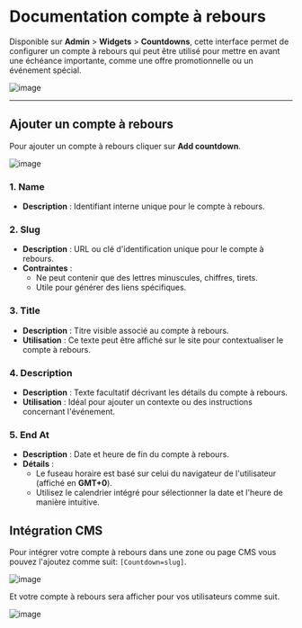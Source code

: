 # Documentation compte à rebours

Disponible sur **Admin** > **Widgets** > **Countdowns**, cette interface permet de configurer un compte à rebours qui peut être utilisé pour mettre en avant une échéance importante, comme une offre promotionnelle ou un événement spécial.

![image](https://github.com/user-attachments/assets/83b9e486-98a2-4ff4-9cf3-3c6eef5edbd1)

---

## Ajouter un compte à rebours

Pour ajouter un compte à rebours cliquer sur **Add countdown**.

![image](https://github.com/user-attachments/assets/7982d6d9-3086-4187-9231-96cb1a89a59e)

### 1. **Name**

- **Description** : Identifiant interne unique pour le compte à rebours.

### 2. **Slug**

- **Description** : URL ou clé d'identification unique pour le compte à rebours.
- **Contraintes** :
  - Ne peut contenir que des lettres minuscules, chiffres, tirets.
  - Utile pour générer des liens spécifiques.

### 3. **Title**

- **Description** : Titre visible associé au compte à rebours.
- **Utilisation** : Ce texte peut être affiché sur le site pour contextualiser le compte à rebours.

### 4. **Description**

- **Description** : Texte facultatif décrivant les détails du compte à rebours.
- **Utilisation** : Idéal pour ajouter un contexte ou des instructions concernant l'événement.

### 5. **End At**

- **Description** : Date et heure de fin du compte à rebours.
- **Détails** :
  - Le fuseau horaire est basé sur celui du navigateur de l'utilisateur (affiché en **GMT+0**).
  - Utilisez le calendrier intégré pour sélectionner la date et l'heure de manière intuitive.

## Intégration CMS

Pour intégrer votre compte à rebours dans une zone ou page CMS vous pouvez l'ajoutez comme suit: `[Countdown=slug]`.

![image](https://github.com/user-attachments/assets/ad57e29f-f5a8-4085-990a-ba96bdcaaf13)

Et votre compte à rebours sera afficher pour vos utilisateurs comme suit.

![image](https://github.com/user-attachments/assets/1c0d58eb-7e9e-4d35-8cec-9a20e10751ba)
